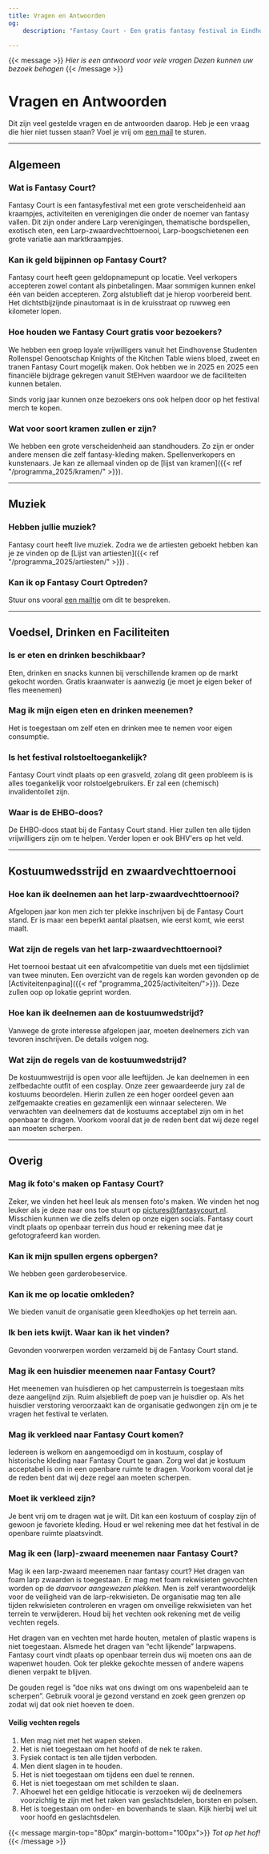 ```yaml
---
title: Vragen en Antwoorden
og:
    description: "Fantasy Court - Een gratis fantasy festival in Eindhoven"

---
```


{{< message >}}
_Hier is een antwoord voor vele vragen_
_Dezen kunnen uw bezoek behagen_
{{< /message >}}

#  Vragen en Antwoorden
Dit zijn veel gestelde vragen en de antwoorden daarop. Heb je een vraag die hier niet tussen staan? Voel je vrij om [een mail](mailto:organisatie@fantasycourt.nl?subject=Vraag)  te sturen. 

---
## **Algemeen**
### Wat is Fantasy Court?
Fantasy Court is een fantasyfestival met een grote verscheidenheid aan kraampjes, activiteiten en verenigingen die onder de noemer van fantasy vallen. Dit zijn onder andere Larp verenigingen, thematische bordspellen, exotisch eten, een Larp-zwaardvechttoernooi, Larp-boogschietenen een grote variatie aan marktkraampjes.

### Kan ik geld bijpinnen op Fantasy Court?
Fantasy court heeft geen geldopnamepunt op locatie. Veel verkopers accepteren zowel contant als pinbetalingen. Maar sommigen kunnen enkel één van beiden accepteren. Zorg alstublieft dat je hierop voorbereid bent. Het dichtstbijzijnde pinautomaat is in de kruisstraat op ruwweg een kilometer lopen. 

### Hoe houden we Fantasy Court gratis voor bezoekers?
We hebben een groep loyale vrijwilligers vanuit het Eindhovense Studenten Rollenspel Genootschap Knights of the Kitchen Table wiens bloed, zweet en tranen Fantasy Court mogelijk maken. Ook hebben we in 2025 en 2025 een financiële bijdrage gekregen vanuit StEHven waardoor we de faciliteiten kunnen betalen. 

Sinds vorig jaar kunnen onze bezoekers ons ook helpen door op het festival merch te kopen.

### Wat voor soort kramen zullen er zijn?
We hebben een grote verscheidenheid aan standhouders. Zo zijn er onder andere mensen die zelf fantasy-kleding maken. Spellenverkopers en kunstenaars. Je kan ze allemaal vinden op de [lijst van kramen]({{< ref "/programma_2025/kramen/" >}}).

---
## **Muziek**
### Hebben jullie muziek?
Fantasy court heeft live muziek. Zodra we de artiesten geboekt hebben kan je ze vinden op de [Lijst van artiesten]({{< ref "/programma_2025/artiesten/" >}}) .

### Kan ik op Fantasy Court Optreden?
Stuur ons vooral [een mailtje](mailto:fc@kotkt.nl) om dit te bespreken.

---
## **Voedsel, Drinken en Faciliteiten**
### Is er eten en drinken beschikbaar?
Eten, drinken en snacks kunnen bij verschillende kramen op de markt gekocht worden. Gratis kraanwater is aanwezig (je moet je eigen beker of fles meenemen)

### Mag ik mijn eigen eten en drinken meenemen?
Het is toegestaan om zelf eten en drinken mee te nemen voor eigen consumptie.

### Is het festival rolstoeltoegankelijk?
Fantasy Court vindt plaats op een grasveld, zolang dit geen probleem is is alles toegankelijk voor rolstoelgebruikers. Er zal een (chemisch) invalidentoilet zijn.

### Waar is de EHBO-doos?
De EHBO-doos staat bij de Fantasy Court stand. Hier zullen ten alle tijden vrijwilligers zijn om te helpen. Verder lopen er ook BHV'ers op het veld.

---
## **Kostuumwedsstrijd en zwaardvechttoernooi**
### Hoe kan ik deelnemen aan het larp-zwaardvechttoernooi?
Afgelopen jaar kon men zich ter plekke inschrijven bij de Fantasy Court stand. Er is maar een beperkt aantal plaatsen, wie eerst komt, wie eerst maalt.

### Wat zijn de regels van het larp-zwaardvechttoernooi?
Het toernooi bestaat uit een afvalcompetitie van duels met een tijdslimiet van twee minuten. Een overzicht van de regels kan worden gevonden op de [Activiteitenpagina]({{< ref "programma_2025/activiteiten/">}}). Deze zullen oop op lokatie geprint worden.

### Hoe kan ik deelnemen aan de kostuumwedstrijd?
Vanwege de grote interesse afgelopen jaar, moeten deelnemers zich van tevoren inschrijven. De details volgen nog.

### Wat zijn de regels van de kostuumwedstrijd?
De kostuumwestrijd is open voor alle leeftijden. Je kan deelnemen in een zelfbedachte outfit of een cosplay. Onze zeer gewaardeerde jury zal de kostuums beoordelen. Hierin zullen ze een hoger oordeel geven aan zelfgemaakte creaties en gezamenlijk een winnaar selecteren.
We verwachten van deelnemers dat de kostuums acceptabel zijn om in het openbaar te dragen.  Voorkom vooral dat je de reden bent dat wij deze regel aan moeten scherpen.

---
## **Overig**

### Mag ik foto's maken op Fantasy Court?
Zeker, we vinden het heel leuk als mensen foto's maken. We vinden het nog leuker als je deze naar ons toe stuurt op [pictures@fantasycourt.nl](mailto:pictures@fantasycourt.nl). Misschien kunnen we die zelfs delen op onze eigen socials. Fantasy court vindt plaats op openbaar terrein dus houd er rekening mee dat je gefotografeerd kan worden.

### Kan ik mijn spullen ergens opbergen?
We hebben geen garderobeservice.

### Kan ik me op locatie omkleden?
We bieden vanuit de organisatie geen kleedhokjes op het terrein aan.

### Ik ben iets kwijt. Waar kan ik het vinden?
Gevonden voorwerpen worden verzameld bij de Fantasy Court stand.

### Mag ik een huisdier meenemen naar Fantasy Court?
Het meenemen van huisdieren op het campusterrein is toegestaan mits deze aangelijnd zijn. Ruim alsjeblieft de poep van je huisdier op. Als het huisdier verstoring veroorzaakt kan de organisatie gedwongen zijn om je te vragen het festival te verlaten.

### Mag ik verkleed naar Fantasy Court komen?
Iedereen is welkom en aangemoedigd om in kostuum, cosplay of historische kleding naar Fantasy Court te gaan. Zorg wel dat je kostuum acceptabel is om in een openbare ruimte te dragen. Voorkom vooral dat je de reden bent dat wij deze regel aan moeten scherpen.

### Moet ik verkleed zijn?
Je bent vrij om te dragen wat je wilt. Dit kan een kostuum of cosplay zijn of gewoon je favoriete kleding. Houd er wel rekening mee dat het festival in de openbare ruimte plaatsvindt.

### Mag ik een (larp)-zwaard meenemen naar Fantasy Court?
Mag ik een larp-zwaard meenemen naar fantasy court?
Het dragen van foam larp zwaarden is toegestaan. Er mag met foam rekwisieten gevochten worden op de *daarvoor aangewezen plekken*. Men is zelf verantwoordelijk voor de veiligheid van de larp-rekwisieten. De organisatie mag ten alle tijden rekwisieten controleren en vragen om onveilige rekwisieten van het terrein te verwijderen. Houd bij het vechten ook rekening met de veilig vechten regels.

Het dragen  van en vechten met harde houten, metalen of plastic wapens is niet toegestaan. Alsmede het dragen van “echt lijkende” larpwapens. Fantasy court vindt plaats op openbaar terrein dus wij moeten ons aan de wapenwet houden. Ook ter plekke gekochte messen of andere wapens dienen verpakt te blijven.

De gouden regel is ”doe niks wat ons dwingt om ons wapenbeleid aan te scherpen”. Gebruik vooral je gezond verstand en zoek geen grenzen op zodat wij dat ook niet hoeven te doen.


#### Veilig vechten regels
1. Men mag niet met het wapen steken.
2. Het is niet toegestaan om het hoofd of de nek te raken.
3. Fysiek contact is ten alle tijden verboden.
4. Men dient slagen in te houden.
5. Het is niet toegestaan om tijdens een duel te rennen.
6. Het is niet toegestaan om met schilden te slaan.
7. Alhoewel het een geldige hitlocatie is verzoeken wij de deelnemers voorzichtig te zijn met het raken van geslachtsdelen, borsten en polsen.
8. Het is toegestaan om onder- en bovenhands te slaan. Kijk hierbij wel uit voor hoofd en geslachtsdelen.





{{< message margin-top="80px" margin-bottom="100px">}}
_Tot op het hof!_
{{< /message >}}